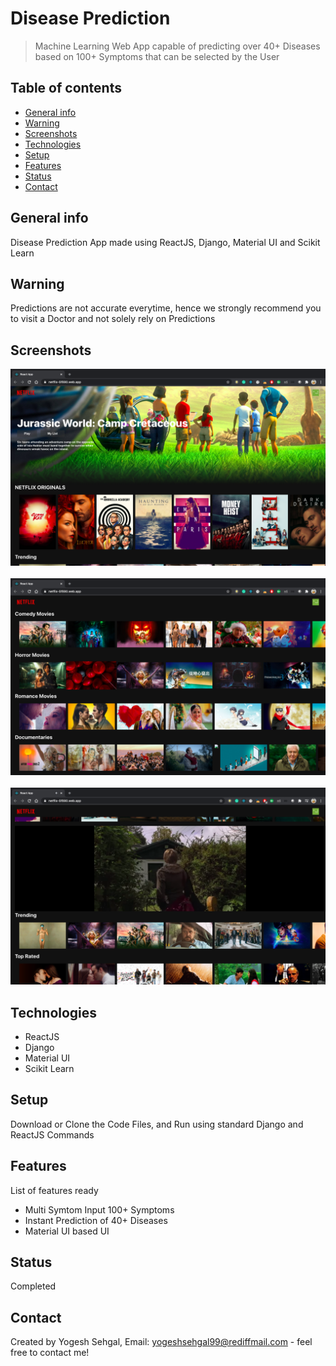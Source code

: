# Disease Prediction
> Machine Learning Web App capable of predicting over 40+ Diseases based on 100+ Symptoms that can be selected by the User

## Table of contents
* [General info](#general-info)
* [Warning](#warning)
* [Screenshots](#screenshots)
* [Technologies](#technologies)
* [Setup](#setup)
* [Features](#features)
* [Status](#status)
* [Contact](#contact)

## General info
Disease Prediction App made using ReactJS, Django, Material UI and Scikit Learn<br>

## Warning
Predictions are not accurate everytime, hence we strongly recommend you to visit a Doctor and not solely rely on Predictions<br>

## Screenshots
<img src="https://raw.githubusercontent.com/ysehgal147/netflix-clone/main/Screenshot%202020-10-26%20at%208.26.59%20PM.png" width="850">&nbsp;&nbsp;&nbsp;&nbsp;&nbsp;&nbsp;&nbsp;&nbsp;&nbsp;&nbsp;<img src="https://raw.githubusercontent.com/ysehgal147/netflix-clone/main/Screenshot%202020-10-26%20at%208.27.04%20PM.png" width="850">&nbsp;&nbsp;&nbsp;&nbsp;&nbsp;&nbsp;&nbsp;&nbsp;&nbsp;&nbsp;<img src="https://raw.githubusercontent.com/ysehgal147/netflix-clone/main/Screenshot%202020-10-26%20at%208.28.25%20PM.png" width="850">
## Technologies
* ReactJS
* Django
* Material UI
* Scikit Learn

## Setup
Download or Clone the Code Files, and Run using standard Django and ReactJS Commands<br>

## Features
List of features ready
* Multi Symtom Input 100+ Symptoms
* Instant Prediction of 40+ Diseases
* Material UI based UI

## Status
Completed

## Contact
Created by Yogesh Sehgal, Email: [yogeshsehgal99@rediffmail.com](yogeshsehgal99@rediffmail.com) - feel free to contact me!
